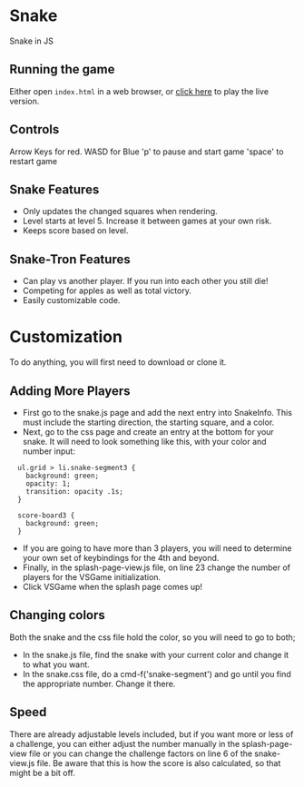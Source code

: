 # Snake

Snake in JS

## Running the game

Either open `index.html` in a web browser, or [click here](http://www.jordanroth.xyz/snake) to play the live version.

## Controls

Arrow Keys for red. WASD for Blue
'p' to pause and start game
'space' to restart game

## Snake Features

- Only updates the changed squares when rendering.
- Level starts at level 5. Increase it between games at your own risk.
- Keeps score based on level.

## Snake-Tron Features

- Can play vs another player. If you run into each other you still die!
- Competing for apples as well as total victory.
- Easily customizable code.

# Customization

To do anything, you will first need to download or clone it.

## Adding More Players

- First go to the snake.js page and add the next entry into SnakeInfo. This
  must include the starting direction, the starting square, and a color.
- Next, go to the css page and create an entry at the bottom for your snake.
  It will need to look something like this, with your color and number input:
```
  ul.grid > li.snake-segment3 {
    background: green;
    opacity: 1;
    transition: opacity .1s;
  }

  score-board3 {
    background: green;
  }
```
- If you are going to have more than 3 players, you will need to determine your own set of keybindings for the 4th and beyond.
- Finally, in the splash-page-view.js file, on line 23 change the number of players
  for the VSGame initialization.
- Click VSGame when the splash page comes up!

## Changing colors

Both the snake and the css file hold the color, so you will need to go to both;
- In the snake.js file, find the snake with your current color and change it to
  what you want.
- In the snake.css file, do a cmd-f('snake-segment') and go until you find the
  appropriate number. Change it there.

## Speed

There are already adjustable levels included, but if you want more or less of a
challenge, you can either adjust the number manually in the splash-page-view
file or you can change the challenge factors on line 6 of the snake-view.js file.
Be aware that this is how the score is also calculated, so that might be a bit off.
